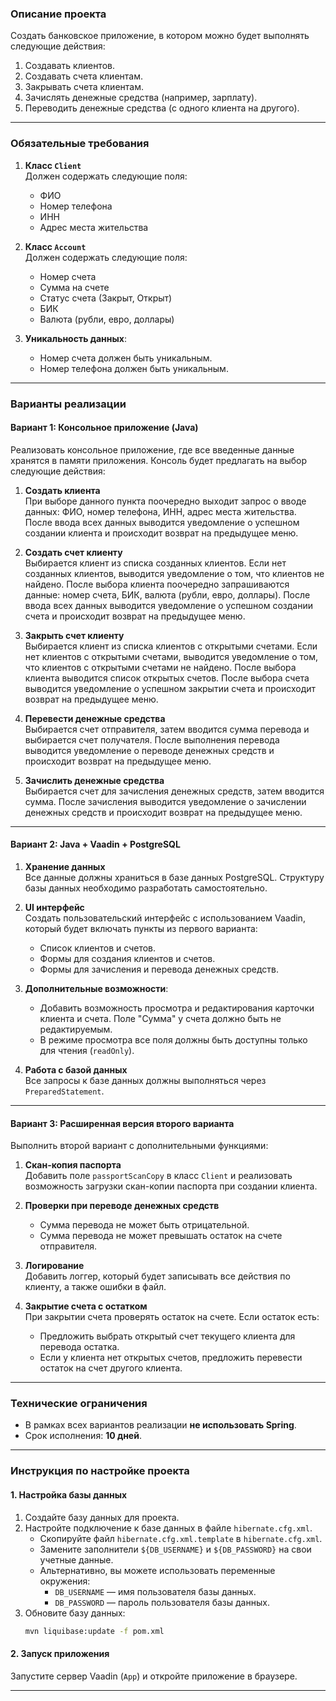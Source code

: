 ### Описание проекта

Создать банковское приложение, в котором можно будет выполнять следующие действия:
1. Создавать клиентов.
2. Создавать счета клиентам.
3. Закрывать счета клиентам.
4. Зачислять денежные средства (например, зарплату).
5. Переводить денежные средства (с одного клиента на другого).

---

### Обязательные требования

1. **Класс `Client`**  
   Должен содержать следующие поля:
    - ФИО
    - Номер телефона
    - ИНН
    - Адрес места жительства

2. **Класс `Account`**  
   Должен содержать следующие поля:
    - Номер счета
    - Сумма на счете
    - Статус счета (Закрыт, Открыт)
    - БИК
    - Валюта (рубли, евро, доллары)

3. **Уникальность данных**:
    - Номер счета должен быть уникальным.
    - Номер телефона должен быть уникальным.

---

### Варианты реализации

#### Вариант 1: Консольное приложение (Java)
Реализовать консольное приложение, где все введенные данные хранятся в памяти приложения. Консоль будет предлагать на выбор следующие действия:

1. **Создать клиента**  
   При выборе данного пункта поочередно выходит запрос о вводе данных: ФИО, номер телефона, ИНН, адрес места жительства. После ввода всех данных выводится уведомление о успешном создании клиента и происходит возврат на предыдущее меню.

2. **Создать счет клиенту**  
   Выбирается клиент из списка созданных клиентов. Если нет созданных клиентов, выводится уведомление о том, что клиентов не найдено. После выбора клиента поочередно запрашиваются данные: номер счета, БИК, валюта (рубли, евро, доллары). После ввода всех данных выводится уведомление о успешном создании счета и происходит возврат на предыдущее меню.

3. **Закрыть счет клиенту**  
   Выбирается клиент из списка клиентов с открытыми счетами. Если нет клиентов с открытыми счетами, выводится уведомление о том, что клиентов с открытыми счетами не найдено. После выбора клиента выводится список открытых счетов. После выбора счета выводится уведомление о успешном закрытии счета и происходит возврат на предыдущее меню.

4. **Перевести денежные средства**  
   Выбирается счет отправителя, затем вводится сумма перевода и выбирается счет получателя. После выполнения перевода выводится уведомление о переводе денежных средств и происходит возврат на предыдущее меню.

5. **Зачислить денежные средства**  
   Выбирается счет для зачисления денежных средств, затем вводится сумма. После зачисления выводится уведомление о зачислении денежных средств и происходит возврат на предыдущее меню.

---

#### Вариант 2: Java + Vaadin + PostgreSQL

1. **Хранение данных**  
   Все данные должны храниться в базе данных PostgreSQL. Структуру базы данных необходимо разработать самостоятельно.

2. **UI интерфейс**  
   Создать пользовательский интерфейс с использованием Vaadin, который будет включать пункты из первого варианта:
    - Список клиентов и счетов.
    - Формы для создания клиентов и счетов.
    - Формы для зачисления и перевода денежных средств.

3. **Дополнительные возможности**:
    - Добавить возможность просмотра и редактирования карточки клиента и счета. Поле "Сумма" у счета должно быть не редактируемым.
    - В режиме просмотра все поля должны быть доступны только для чтения (`readOnly`).

4. **Работа с базой данных**  
   Все запросы к базе данных должны выполняться через `PreparedStatement`.

---

#### Вариант 3: Расширенная версия второго варианта

Выполнить второй вариант с дополнительными функциями:

1. **Скан-копия паспорта**  
   Добавить поле `passportScanCopy` в класс `Client` и реализовать возможность загрузки скан-копии паспорта при создании клиента.

2. **Проверки при переводе денежных средств**
    - Сумма перевода не может быть отрицательной.
    - Сумма перевода не может превышать остаток на счете отправителя.

3. **Логирование**  
   Добавить логгер, который будет записывать все действия по клиенту, а также ошибки в файл.

4. **Закрытие счета с остатком**  
   При закрытии счета проверять остаток на счете. Если остаток есть:
    - Предложить выбрать открытый счет текущего клиента для перевода остатка.
    - Если у клиента нет открытых счетов, предложить перевести остаток на счет другого клиента.

---

### Технические ограничения

- В рамках всех вариантов реализации **не использовать Spring**.
- Срок исполнения: **10 дней**.

---

### Инструкция по настройке проекта

#### 1. Настройка базы данных
1. Создайте базу данных для проекта.
2. Настройте подключение к базе данных в файле `hibernate.cfg.xml`.
    - Скопируйте файл `hibernate.cfg.xml.template` в `hibernate.cfg.xml`.
    - Замените заполнители `${DB_USERNAME}` и `${DB_PASSWORD}` на свои учетные данные.
    - Альтернативно, вы можете использовать переменные окружения:
        - `DB_USERNAME` — имя пользователя базы данных.
        - `DB_PASSWORD` — пароль пользователя базы данных.
3. Обновите базу данных:
   ```bash
   mvn liquibase:update -f pom.xml
#### 2. Запуск приложения
Запустите сервер Vaadin (`App`) и откройте приложение в браузере.

---